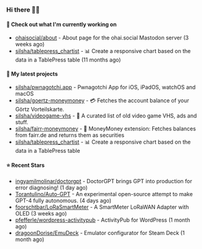 ### Hi there 🦊👋

#### 👷 Check out what I'm currently working on

- [ohaisocial/about](https://github.com/ohaisocial/about) - About page for the ohai.social Mastodon server (3 weeks ago)
- [silsha/tablepress_chartist](https://github.com/silsha/tablepress_chartist) - 📊 Create a responsive chart based on the data in a TablePress table (11 months ago)

#### 🌱 My latest projects

- [silsha/pwnagotchi.app](https://github.com/silsha/pwnagotchi.app) - Pwnagotchi App for iOS, iPadOS, watchOS and macOS
- [silsha/goertz-moneymoney](https://github.com/silsha/goertz-moneymoney) - 💳 Fetches the account balance of your Görtz Vorteilskarte.
- [silsha/videogame-vhs](https://github.com/silsha/videogame-vhs) - 👾 A curated list of old video game VHS, ads and stuff.
- [silsha/fairr-moneymoney](https://github.com/silsha/fairr-moneymoney) - 💸 MoneyMoney extension: Fetches balances from fairr.de and returns them as securities
- [silsha/tablepress_chartist](https://github.com/silsha/tablepress_chartist) - 📊 Create a responsive chart based on the data in a TablePress table

#### ⭐ Recent Stars

- [ingyamilmolinar/doctorgpt](https://github.com/ingyamilmolinar/doctorgpt) - DoctorGPT brings GPT into production for error diagnosing! (1 day ago)
- [Torantulino/Auto-GPT](https://github.com/Torantulino/Auto-GPT) - An experimental open-source attempt to make GPT-4 fully autonomous. (4 days ago)
- [foorschtbar/LoRaSmartMeter](https://github.com/foorschtbar/LoRaSmartMeter) - A SmartMeter LoRaWAN Adapter with OLED (3 weeks ago)
- [pfefferle/wordpress-activitypub](https://github.com/pfefferle/wordpress-activitypub) - ActivityPub for WordPress (1 month ago)
- [dragoonDorise/EmuDeck](https://github.com/dragoonDorise/EmuDeck) - Emulator configurator for Steam Deck (1 month ago)
